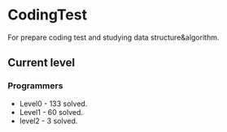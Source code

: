 # CodingTest

For prepare coding test and studying data structure&algorithm.

## Current level

### Programmers

- Level0 - 133 solved.
- Level1 - 60 solved.
- level2 - 3 solved.
